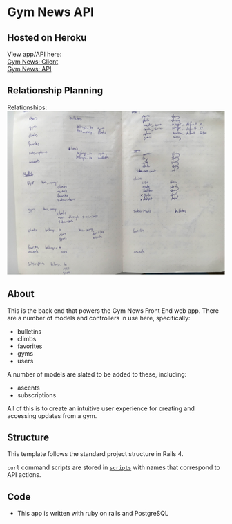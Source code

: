 # Gym News API

## Hosted on Heroku

View app/API here:<br>
  [Gym News: Client](http://apalmer0.github.io/gym-news-front-end/index.html)
  <br>
  [Gym News: API](https://gym-news.herokuapp.com/)

## Relationship Planning

Relationships:
  ![Relationships](IMG_2854.JPG)

## About

This is the back end that powers the Gym News Front End web app. There are a
    number of models and controllers in use here, specifically:

-   bulletins
-   climbs
-   favorites
-   gyms
-   users

A number of models are slated to be added to these, including:

-   ascents
-   subscriptions

All of this is to create an intuitive user experience for creating and
    accessing updates from a gym.

## Structure

This template follows the standard project structure in Rails 4.

`curl` command scripts are stored in [`scripts`](scripts) with names that
correspond to API actions.

## Code

-   This app is written with ruby on rails and PostgreSQL
